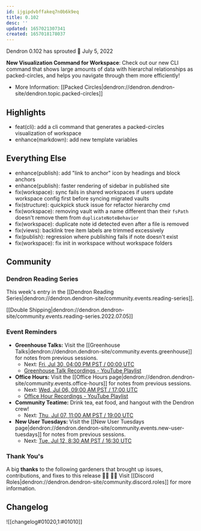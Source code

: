 ```yaml
---
id: ijgipdvbffakeq7n0b6k9eq
title: 0.102
desc: ''
updated: 1657021307341
created: 1657018178037
---
```


Dendron 0.102 has sprouted  🌱
July 5, 2022

**New Visualization Command for Workspace**: Check out our new CLI command that shows large amounts of data with hierarchal relationships as packed-circles, and helps you navigate through them more efficiently!
- More Information: [[Packed Circles|dendron://dendron.dendron-site/dendron.topic.packed-circles]]  

## Highlights
- feat(cli): add a cli command that generates a packed-circles visualization of workspace 
- enhance(markdown): add new template variables

## Everything Else
- enhance(publish): add "link to anchor" icon by headings and block anchors
- enhance(publish): faster rendering of sidebar in published site 
- fix(workspace): sync fails in shared workspaces if users update workspace config first before syncing migrated vaults 
- fix(structure): quickpick stuck issue for refactor hierarchy cmd 
- fix(workspace): removing vault with a name different than their `fsPath` doesn't remove them from `duplicateNoteBehavior` 
- fix(workspace): duplicate note id detected even after a file is removed 
- fix(views): backlink tree item labels are trimmed excessively 
- fix(publish): regression where publishing fails if note doesn't exist 
- fix(workspace): fix init in workspace without workspace folders 

## Community

### Dendron Reading Series

This week's entry in the [[Dendron Reading Series|dendron://dendron.dendron-site/community.events.reading-series]].

[[Double Shipping|dendron://dendron.dendron-site/community.events.reading-series.2022.07.05]]

### Event Reminders

- **Greenhouse Talks:** Visit the [[Greenhouse Talks|dendron://dendron.dendron-site/community.events.greenhouse]] for notes from previous sessions.
    - Next: [Fri, Jul 30, 04:00 PM PST / 00:00 UTC](https://link.dendron.so/luma)
    - [Greenhouse Talk Recordings - YouTube Playlist](https://link.dendron.so/greenhouse)
- **Office Hours:** Visit the [[Office Hours page|dendron://dendron.dendron-site/community.events.office-hours]] for notes from previous sessions.
    - Next: [Wed, Jul 06, 09:00 AM PST / 17:00 UTC](https://link.dendron.so/luma)
    - [Office Hour Recordings - YouTube Playlist](https://link.dendron.so/6yPa)
- **Community Teatime:** Drink tea, eat food, and hangout with the Dendron crew!
    - Next: [Thu, Jul 07, 11:00 AM PST / 19:00 UTC](https://link.dendron.so/luma)
- **New User Tuesdays:** Visit the [[New User Tuesdays page|dendron://dendron.dendron-site/community.events.new-user-tuesdays]] for notes from previous sessions.
    - Next: [Tue, Jul 12, 8:30 AM PST / 16:30 UTC](https://link.dendron.so/luma)

### Thank You's

A big **thanks** to the following gardeners that brought up issues, contributions, and fixes to this release :man_farmer: :woman_farmer: 
Visit [[Discord Roles|dendron://dendron.dendron-site/community.discord.roles]] for more information.

## Changelog
![[changelog#01020,1:#01010]]
